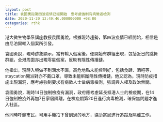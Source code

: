 ```yaml
---
layout: post
title: 袁國勇指第四波疫情已經開始　應考慮強制有病徵者檢測
date: 2020-11-20 12:49:46.000000000 +08:00
categories: rthk
---
```


港大微生物學系講座教授袁國勇說，根據現時趨勢，第四波疫情已經開始，相信是由尼泊爾輸入個案所引發。

袁國勇說，現時跡象顯示，當有輸入個案後，便開始有群組出現，包括近日的跳舞群組，全港周圍亦出現零星個案，反映有隱性傳播鏈。

他指出，現時入境做不到滴水不漏，高危地點未能控制好，包括食肆、酒吧等，staycation開派對亦不戴口罩，導致未能斬斷隱性傳播鏈。他又認為，現時防疫措施出現漏洞，應考慮強制要求有病徵人士做病毒檢測，強調與人權及政治無關。

袁國勇說，現時14日強制檢疫有漏洞，政府應考慮延長抵港人士的檢疫期，在14日強制檢疫外再加7日家居隔離，在檢疫期第20日進行病毒檢測，確保無問題才進入社區。

他同時呼籲市民，可用手機拍下曾到過的地方，協助當局進行追蹤及隔離工作。
